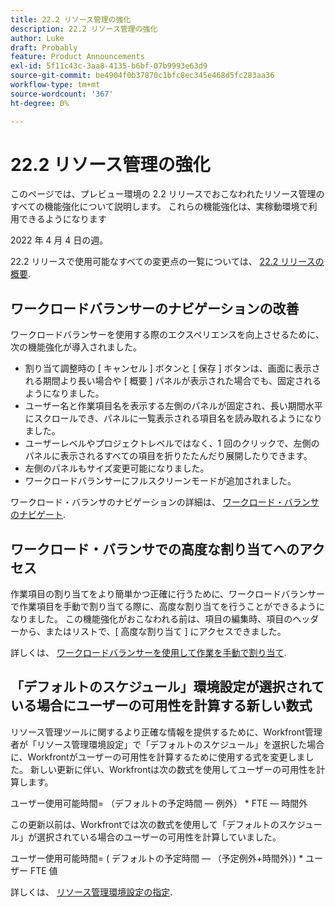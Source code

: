 ```yaml
---
title: 22.2 リソース管理の強化
description: 22.2 リソース管理の強化
author: Luke
draft: Probably
feature: Product Announcements
exl-id: 5f11c43c-3aa8-4135-b6bf-07b9993e63d9
source-git-commit: be4904f0b37870c1bfc8ec345e468d5fc283aa36
workflow-type: tm+mt
source-wordcount: '367'
ht-degree: 0%

---
```


# 22.2 リソース管理の強化

このページでは、プレビュー環境の 2.2 リリースでおこなわれたリソース管理のすべての機能強化について説明します。 これらの機能強化は、実稼動環境で利用できるようになります

<!--
<MadCap:conditionalText data-mc-conditions="QuicksilverOrClassic.Draft mode">
in January 2022
</MadCap:conditionalText>
-->

2022 年 4 月 4 日の週。

22.2 リリースで使用可能なすべての変更点の一覧については、 [22.2 リリースの概要](../../../product-announcements/product-releases/22.2-release-activity/22-2-release-overview.md).

## ワークロードバランサーのナビゲーションの改善

ワークロードバランサーを使用する際のエクスペリエンスを向上させるために、次の機能強化が導入されました。

* 割り当て調整時の [ キャンセル ] ボタンと [ 保存 ] ボタンは、画面に表示される期間より長い場合や [ 概要 ] パネルが表示された場合でも、固定されるようになりました。
* ユーザー名と作業項目名を表示する左側のパネルが固定され、長い期間水平にスクロールでき、パネルに一覧表示される項目名を読み取れるようになりました。
* ユーザーレベルやプロジェクトレベルではなく、1 回のクリックで、左側のパネルに表示されるすべての項目を折りたたんだり展開したりできます。
* 左側のパネルもサイズ変更可能になりました。
* ワークロードバランサーにフルスクリーンモードが追加されました。

ワークロード・バランサのナビゲーションの詳細は、 [ワークロード・バランサのナビゲート](../../../resource-mgmt/workload-balancer/navigate-the-workload-balancer.md).

## ワークロード・バランサでの高度な割り当てへのアクセス

作業項目の割り当てをより簡単かつ正確に行うために、ワークロードバランサーで作業項目を手動で割り当てる際に、高度な割り当てを行うことができるようになりました。 この機能強化がおこなわれる前は、項目の編集時、項目のヘッダーから、またはリストで、[ 高度な割り当て ] にアクセスできました。

詳しくは、 [ワークロードバランサーを使用して作業を手動で割り当て](../../../resource-mgmt/workload-balancer/assign-work-in-workload-balancer-manually.md).

## 「デフォルトのスケジュール」環境設定が選択されている場合にユーザーの可用性を計算する新しい数式

リソース管理ツールに関するより正確な情報を提供するために、Workfront管理者が「リソース管理環境設定」で「デフォルトのスケジュール」を選択した場合に、Workfrontがユーザーの可用性を計算するために使用する式を変更しました。 新しい更新に伴い、Workfrontは次の数式を使用してユーザーの可用性を計算します。

ユーザー使用可能時間= （デフォルトの予定時間 — 例外） &#42; FTE — 時間外

この更新以前は、Workfrontでは次の数式を使用して「デフォルトのスケジュール」が選択されている場合のユーザーの可用性を計算していました。

ユーザー使用可能時間= ( デフォルトの予定時間 — （予定例外+時間外）) &#42; ユーザー FTE 値

詳しくは、 [リソース管理環境設定の指定](../../../administration-and-setup/set-up-workfront/configure-system-defaults/configure-resource-mgmt-preferences.md).

